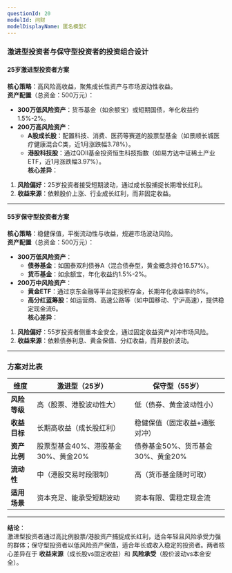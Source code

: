 ```yaml
---
questionId: 20
modelId: 问财
modelDisplayName: 匿名模型C
---
```

### 激进型投资者与保守型投资者的投资组合设计

#### **25岁激进型投资者方案**

**核心策略**：高风险高收益，聚焦成长性资产与市场波动性收益。  
**资产配置**（总资金：500万元）：

- **300万低风险资产**：货币基金（如余额宝）或短期国债，年化收益约1.5%-2%。
- **200万高风险资产**：
    - **A股成长股**：配置科技、消费、医药等赛道的股票型基金（如景顺长城医疗健康混合C类，近1月涨跌幅3.78%）。
    - **港股科技股**：通过QDII基金投资恒生科技指数（如易方达中证稀土产业ETF，近1月涨跌幅3.97%）。  
        **核心差异**：

1. **风险偏好**：25岁投资者接受短期波动，通过成长股捕捉长期增长红利。
2. **收益来源**：依赖股价上涨、行业成长红利，而非固定收益。

---

#### **55岁保守型投资者方案**

**核心策略**：稳健保值，平衡流动性与收益，规避市场波动风险。  
**资产配置**（总资金：500万元）：

- **300万低风险资产**：
    - **债券基金**：如国泰双利债券A（混合债券型，黄金概念持仓16.57%）。
    - **货币基金**：如余额宝，年化收益约1.5%-2%。
- **200万中风险资产**：
    - **黄金ETF**：通过京东金融等平台定投积存金，长期年化收益率约8%。
    - **高分红蓝筹股**：如运营商、高速公路等（如中国移动、宁沪高速），提供稳定现金流6。  
        **核心差异**：

1. **风险偏好**：55岁投资者侧重本金安全，通过固定收益资产对冲市场风险。
2. **收益来源**：依赖债券利息、黄金保值、分红收益，而非股价波动。

---

### 方案对比表

|**维度**|**激进型（25岁）**|**保守型（55岁）**|
|---|---|---|
|**风险等级**|高（股票、港股波动性大）|低（债券、黄金波动性小）|
|**收益目标**|长期高收益（成长股红利）|稳健保值（固定收益+通胀对冲）|
|**资产比例**|股票型基金40%、港股基金30%、黄金20%|债券基金50%、货币基金30%、黄金20%|
|**流动性**|中（港股交易时段限制）|高（货币基金随时可取）|
|**适用场景**|资本充足、能承受短期波动|资本有限、需稳定现金流|

---

**结论**：  
激进型投资者通过高比例股票/港股资产捕捉成长红利，适合年轻且风险承受力强的群体；保守型投资者以低风险资产保值，适合年长或收入稳定的投资者。两者核心差异在于 **收益来源**（成长股vs固定收益）和 **风险承受**（股价波动vs本金安全）。